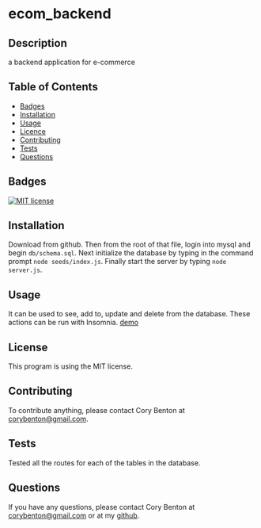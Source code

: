 # ecom_backend

## Description

a backend application for e-commerce

## Table of Contents

- [Badges](#badges)
- [Installation](#installation)
- [Usage](#usage)
- [Licence](#license)
- [Contributing](#contributing)
- [Tests](#tests)
- [Questions](#questions)

## Badges

[![MIT license](https://img.shields.io/badge/License-MIT-blue.svg)](https://lbesson.mit-license.org/)

## Installation

Download from github.  Then from the root of that file, login into mysql and begin `db/schema.sql`.  Next initialize the database by typing in the command prompt `node seeds/index.js`.  Finally start the server by typing `node server.js`.

## Usage

It can be used to see, add to, update and delete from the database.  These actions can be run with Insomnia. [demo](https://drive.google.com/file/d/1szOlFgj6bCxSNLvgViBYDnb4m4KLjy30/view)

## License

This program is using the MIT license.

## Contributing

To contribute anything, please contact Cory Benton at corybenton@gmail.com.

## Tests

Tested all the routes for each of the tables in the database.

## Questions

If you have any questions, please contact Cory Benton at corybenton@gmail.com
or at my [github](https://github.com/corybenton).